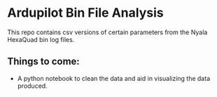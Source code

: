 # Ardupilot Bin File Analysis
This repo contains csv versions of certain parameters from the Nyala HexaQuad bin log files.

## Things to come:
- A python notebook to clean the data and aid in visualizing the data produced.
